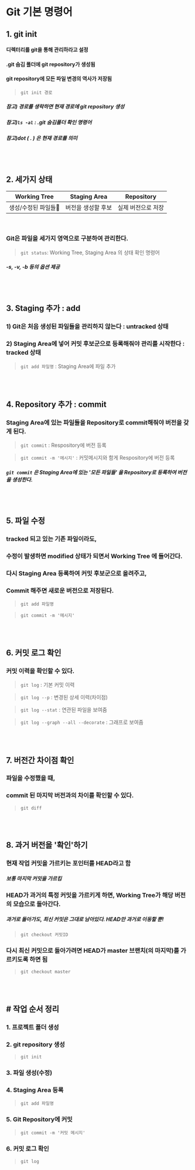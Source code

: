 Git 기본 명령어
====
## 1. git init
#### 디렉터리를 git을 통해 관리하라고 설정
#### .git 숨김 폴더에 git repository가 생성됨
#### git repository에 모든 파일 변경의 역사가 저장됨
>`git init 경로`
##### *참고) 경로를 생락하면 현재 경로에 git repository 생성*
##### *참고)`ls -al` : .git 숨김폴더 확인 명령어*
##### *참고)dot ( . ) 은 현재 경로를 의미*

<br><br>

## 2. 세가지 상태
| Working Tree | Staging Area | Repository |
|:------------:|:------------:|:----------:|
|생성/수정된 파일들|버전을 생성할 후보|실제 버전으로 저장|

<br>

### Git은 파일을 세가지 영역으로 구분하여 관리한다.
> `git status`: Working Tree, Staging Area 의 상태 확인 명령어
##### -s, -v, -b 등의 옵션 제공


<br><br>

## 3. Staging 추가 : add
### 1) Git은 처음 생성된 파일들을 관리하지 않는다 : untracked 상태
### 2) Staging Area에 넣어 커밋 후보군으로 등록해줘야 관리를 시작한다 : tracked 상태
> `git add 파일명` : Staging Area에 파일 추가

<br><br>

## 4. Repository 추가 : commit
### Staging Area에 있는 파일들을 Repository로 commit해줘야 버전을 갖게 된다.
> `git commit` : Respository에 버전 등록

> `git commit -m '메시지'` : 커밋메시지와 함게 Respository에 버전 등록

##### `git commit` 은 Staging Area에 있는 **'모든 파일들'** 을 Repository로 등록하여 버전을 생성한다. 


<br><br>

## 5. 파일 수정
### tracked 되고 있는 기존 파일이라도, 
### 수정이 발생하면 **modified** 상태가 되면서 Working Tree 에 들어간다.
### 다시 Staging Area 등록하여 커밋 후보군으로 올려주고,
### Commit 해주면 새로운 버전으로 저장된다.
> `git add 파일명`

> `git commit -m '메시지'`

<br><br>


## 6. 커밋 로그 확인
### 커밋 이력을 확인할 수 있다.
> `git log` : 기본 커밋 이력

> `git log --p` : 변경된 상세 이력(차이점)

> `git log --stat` : 연관된 파일을 보여줌

> `git log --graph --all --decorate` : 그래프로 보여줌

<br><br>

## 7. 버전간 차이점 확인
### 파일을 수정했을 때,
### commit 된 마지막 버전과의 차이를 확인할 수 있다.
> `git diff`

<br><br>

## 8. 과거 버전을 '확인'하기
### 현재 작업 커밋을 가르키는 포인터를 HEAD라고 함 
##### *보통 마지막 커밋을 가르킴*
### HEAD가 과거의 특정 커밋을 가르키게 하면, Working Tree가 해당 버전의 모습으로 돌아간다.
##### *과거로 돌아가도, 최신 커밋은 그대로 남아있다. HEAD만 과거로 이동할 뿐!*
> `git checkout 커밋ID`
### 다시 최신 커밋으로 돌아가려면 HEAD가 master 브랜치(의 마지막)를 가르키도록 하면 됨
> `git checkout master`

<br><br>


## # 작업 순서 정리
### 1. 프로젝트 폴더 생성

### 2. git repository 생성 
   >`git init`

### 3. 파일 생성(수정)

### 4. Staging Area 등록
   >`git add 파일명`

### 5. Git Repository에 커밋
   >`git commit -m '커밋 메시지'`

### 6. 커밋 로그 확인
   >`git log`







